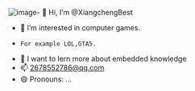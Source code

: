 ![image](https://github.com/XiangchengBest/XiangchengBest/assets/171638659/b19300de-58c3-4df6-980d-956e4263e9bb)- 👋 Hi, I’m @XiangchengBest
- 👀 I’m interested in computer games.
-     For example LOL,GTA5.
- 🌱 I want to lern more about embedded knowledge
- 📫 2678552786@qq.com
- 😄 Pronouns: ...
<!---
XiangchengBest/XiangchengBest is a ✨ special ✨ repository because its `README.md` (this file) appears on your GitHub profile.
You can click the Preview link to take a look at your changes.
--->
